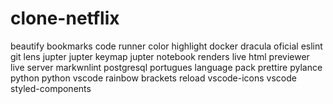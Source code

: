 # clone-netflix

beautify
bookmarks
code runner
color highlight
docker
dracula oficial
eslint
git lens
jupter
jupter keymap
jupter notebook renders
live html previewer
live server
markwnlint
postgresql
portugues language pack
prettire
pylance
python
python vscode
rainbow brackets
reload
vscode-icons
vscode styled-components
